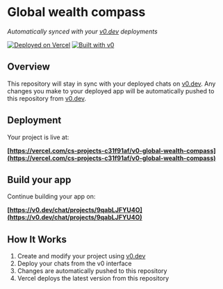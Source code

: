 # Global wealth compass

*Automatically synced with your [v0.dev](https://v0.dev) deployments*

[![Deployed on Vercel](https://img.shields.io/badge/Deployed%20on-Vercel-black?style=for-the-badge&logo=vercel)](https://vercel.com/cs-projects-c31f91af/v0-global-wealth-compass)
[![Built with v0](https://img.shields.io/badge/Built%20with-v0.dev-black?style=for-the-badge)](https://v0.dev/chat/projects/9qabLJFYU4O)

## Overview

This repository will stay in sync with your deployed chats on [v0.dev](https://v0.dev).
Any changes you make to your deployed app will be automatically pushed to this repository from [v0.dev](https://v0.dev).

## Deployment

Your project is live at:

**[https://vercel.com/cs-projects-c31f91af/v0-global-wealth-compass](https://vercel.com/cs-projects-c31f91af/v0-global-wealth-compass)**

## Build your app

Continue building your app on:

**[https://v0.dev/chat/projects/9qabLJFYU4O](https://v0.dev/chat/projects/9qabLJFYU4O)**

## How It Works

1. Create and modify your project using [v0.dev](https://v0.dev)
2. Deploy your chats from the v0 interface
3. Changes are automatically pushed to this repository
4. Vercel deploys the latest version from this repository